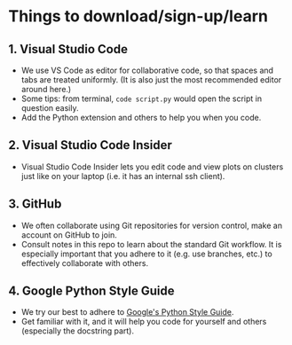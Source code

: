 # Things to download/sign-up/learn

## 1. Visual Studio Code
  - We use VS Code as editor for collaborative code, so that spaces and tabs are treated uniformly. (It is also just the most recommended editor around here.) 
  - Some tips: from terminal, `code script.py` would open the script in question easily.
  - Add the Python extension and others to help you when you code.
  
## 2. Visual Studio Code Insider 
  - Visual Studio Code Insider lets you edit code and view plots on clusters just like on your laptop (i.e. it has an internal ssh client).
  
## 3. GitHub
  - We often collaborate using Git repositories for version control, make an account on GitHub to join. 
  - Consult notes in this repo to learn about the standard Git workflow. It is especially important that you adhere to it (e.g. use branches, etc.) to effectively collaborate with others.
  
## 4. Google Python Style Guide
  - We try our best to adhere to [Google's Python Style Guide](http://google.github.io/styleguide/pyguide.html).
  - Get familiar with it, and it will help you code for yourself and others (especially the docstring part).
  
  
